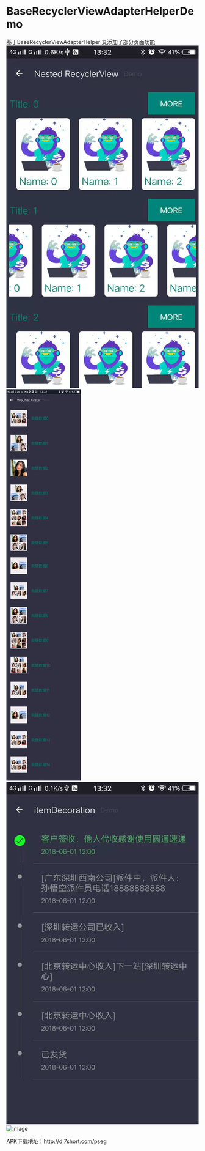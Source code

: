 # BaseRecyclerViewAdapterHelperDemo
基于BaseRecyclerViewAdapterHelper 又添加了部分页面功能
![image](https://github.com/Wisdozzh/BaseRecyclerViewAdapterHelperDemo/blob/master/image/WechatIMG682.jpeg)
![image](https://github.com/Wisdozzh/BaseRecyclerViewAdapterHelperDemo/blob/master/image/WechatIMG684.png)
![image](https://github.com/Wisdozzh/BaseRecyclerViewAdapterHelperDemo/blob/master/image/WechatIMG685.jpeg)
![image](https://github.com/Wisdozzh/BaseRecyclerViewAdapterHelperDemo/blob/master/image/s4ux8-teknn.gif)

APK下载地址：http://d.7short.com/pseg
